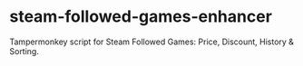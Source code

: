# steam-followed-games-enhancer
Tampermonkey script for Steam Followed Games: Price, Discount, History &amp; Sorting.
